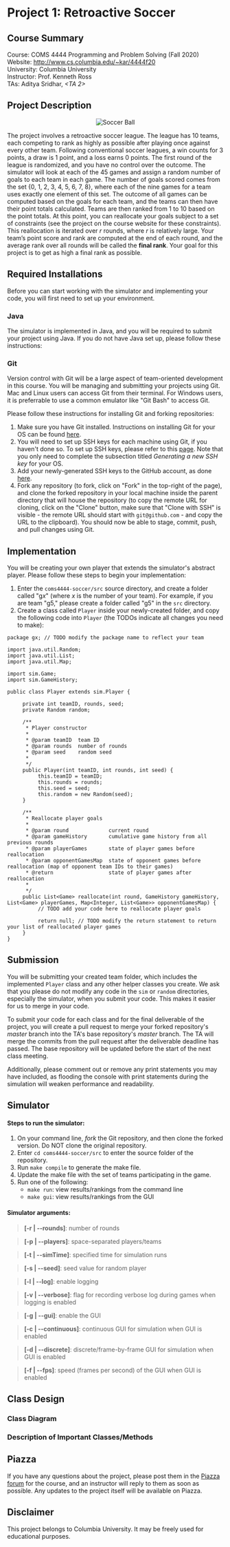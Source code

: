 # Project 1: Retroactive Soccer

## Course Summary

Course: COMS 4444 Programming and Problem Solving (Fall 2020)  
Website: http://www.cs.columbia.edu/~kar/4444f20  
University: Columbia University  
Instructor: Prof. Kenneth Ross  
TAs: Aditya Sridhar, *<TA 2>*

## Project Description

<p align="center">
     <img src="statics/soccerBall.png"
          alt="Soccer Ball" />
</p>

The project involves a retroactive soccer league. The league has 10 teams, each competing to rank as highly as possible after playing once against every other team. Following conventional soccer leagues, a win counts for 3 points, a draw is 1 point, and a loss earns 0 points. The first round of the league is randomized, and you have no control over the outcome. The simulator will look at each of the 45 games and assign a random number of goals to each team in each game. The number of goals scored comes from the set {0, 1, 2, 3, 4, 5, 6, 7, 8}, where each of the nine games for a team uses exactly one element of this set. The outcome of all games can be computed based on the goals for each team, and the teams can then have their point totals calculated. Teams are then ranked from 1 to 10 based on the point totals. At this point, you can reallocate your goals subject to a set of constraints (see the project on the course website for these constraints). This reallocation is iterated over *r* rounds, where *r* is relatively large. Your team’s point score and rank are computed at the end of each round, and the average rank over all rounds will be called the **final rank**. Your goal for this project is to get as high a final rank as possible.

## Required Installations
Before you can start working with the simulator and implementing your code, you will first need to set up your environment.

### Java
The simulator is implemented in Java, and you will be required to submit your project using Java. If you do not have Java set up, please follow these instructions:

### Git
Version control with Git will be a large aspect of team-oriented development in this course. You will be managing and submitting your projects using Git. Mac and Linux users can access Git from their terminal. For Windows users, it is preferrable to use a common emulator like "Git Bash" to access Git.

Please follow these instructions for installing Git and forking repositories:

1.  Make sure you have Git installed. Instructions on installing Git for your OS can be found [here](https://git-scm.com/book/en/v2/Getting-Started-Installing-Git).
2.  You will need to set up SSH keys for each machine using Git, if you haven't done so. To set up SSH keys, please refer to this [page](https://docs.github.com/en/enterprise/2.20/user/github/authenticating-to-github/generating-a-new-ssh-key-and-adding-it-to-the-ssh-agent). Note that you only need to complete the subsection titled _Generating a new SSH key_ for your OS.
3.  Add your newly-generated SSH keys to the GitHub account, as done [here](https://docs.github.com/en/enterprise/2.20/user/github/authenticating-to-github/adding-a-new-ssh-key-to-your-github-account).
4.  Fork any repository (to fork, click on "Fork" in the top-right of the page), and clone the forked repository in your local machine inside the parent directory that will house the repository (to copy the remote URL for cloning, click on the "Clone" button, make sure that "Clone with SSH" is visible - the remote URL should start with `git@github.com` - and copy the URL to the clipboard). You should now be able to stage, commit, push, and pull changes using Git.

## Implementation

You will be creating your own player that extends the simulator's abstract player. Please follow these steps to begin your implementation:
1.  Enter the `coms4444-soccer/src` source directory, and create a folder called "g*x*" (where *x* is the number of your team). For example, if you are team "g5," please create a folder called "g5" in the `src` directory.
2.  Create a class called `Player` inside your newly-created folder, and copy the following code into `Player` (the TODOs indicate all changes you need to make):

```
package gx; // TODO modify the package name to reflect your team

import java.util.Random;
import java.util.List;
import java.util.Map;

import sim.Game;
import sim.GameHistory;

public class Player extends sim.Player {

     private int teamID, rounds, seed;
     private Random random;
     
     /**
      * Player constructor
      *
      * @param teamID  team ID
      * @param rounds  number of rounds
      * @param seed    random seed
      *
      */
     public Player(int teamID, int rounds, int seed) {
          this.teamID = teamID;
          this.rounds = rounds;
          this.seed = seed;
          this.random = new Random(seed);
     }

     /**
      * Reallocate player goals
      *
      * @param round             current round
      * @param gameHistory       cumulative game history from all previous rounds
      * @param playerGames       state of player games before reallocation
      * @param opponentGamesMap  state of opponent games before reallocation (map of opponent team IDs to their games)
      * @return                  state of player games after reallocation
      *
      */
     public List<Game> reallocate(int round, GameHistory gameHistory, List<Game> playerGames, Map<Integer, List<Game>> opponentGamesMap) {
          // TODO add your code here to reallocate player goals
          
          return null; // TODO modify the return statement to return your list of reallocated player games
     }
}
```

## Submission
You will be submitting your created team folder, which includes the implemented `Player` class and any other helper classes you create. We ask that you please do not modify any code in the `sim` or `random` directories, especially the simulator, when you submit your code. This makes it easier for us to merge in your code.

To submit your code for each class and for the final deliverable of the project, you will create a pull request to merge your forked repository's *master* branch into the TA's base repository's *master* branch. The TA will merge the commits from the pull request after the deliverable deadline has passed. The base repository will be updated before the start of the next class meeting.

Additionally, please comment out or remove any print statements you may have included, as flooding the console with print statements during the simulation will weaken performance and readability.

## Simulator

#### Steps to run the simulator:
1.  On your command line, *fork* the Git repository, and then clone the forked version. Do NOT clone the original repository.
2.  Enter `cd coms4444-soccer/src` to enter the source folder of the repository.
3.  Run `make compile` to generate the make file.
4.  Update the make file with the set of teams participating in the game.
5.  Run one of the following:
    * `make run`: view results/rankings from the command line
    * `make gui`: view results/rankings from the GUI

#### Simulator arguments:
> **[-r | --rounds]**: number of rounds

> **[-p | --players]**: space-separated players/teams

> **[-t | --simTime]**: specified time for simulation runs

> **[-s | --seed]**: seed value for random player

> **[-l | --log]**: enable logging

> **[-v | --verbose]**: flag for recording verbose log during games when logging is enabled

> **[-g | --gui]**: enable the GUI

> **[-c | --continuous]**: continuous GUI for simulation when GUI is enabled

> **[-d | --discrete]**: discrete/frame-by-frame GUI for simulation when GUI is enabled

> **[-f | --fps]**: speed (frames per second) of the GUI when GUI is enabled


## Class Design

### Class Diagram

### Description of Important Classes/Methods



## Piazza
If you have any questions about the project, please post them in the [Piazza forum](https://piazza.com/class/kdjd7v2b8925zz?cid=6) for the course, and an instructor will reply to them as soon as possible. Any updates to the project itself will be available on Piazza.


## Disclaimer
This project belongs to Columbia University. It may be freely used for educational purposes.
